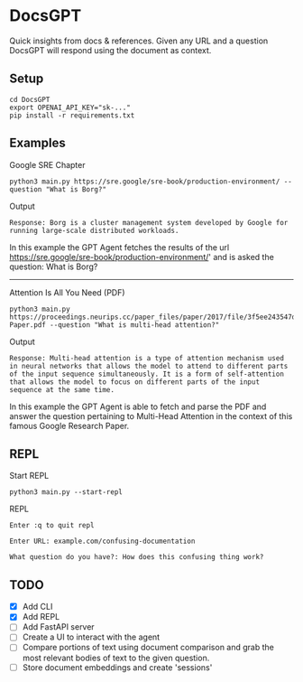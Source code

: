 # DocsGPT

Quick insights from docs & references. Given any URL and a question DocsGPT will respond using the document as context.

## Setup
```
cd DocsGPT
export OPENAI_API_KEY="sk-..."
pip install -r requirements.txt
```

## Examples

Google SRE Chapter
```
python3 main.py https://sre.google/sre-book/production-environment/ --question "What is Borg?"
```

Output
```
Response: Borg is a cluster management system developed by Google for running large-scale distributed workloads.
```

In this example the GPT Agent fetches the results of the url https://sre.google/sre-book/production-environment/' and is asked the question: What is Borg?

---

Attention Is All You Need (PDF)
```
python3 main.py https://proceedings.neurips.cc/paper_files/paper/2017/file/3f5ee243547dee91fbd053c1c4a845aa-Paper.pdf --question "What is multi-head attention?"
```

Output
```
Response: Multi-head attention is a type of attention mechanism used in neural networks that allows the model to attend to different parts of the input sequence simultaneously. It is a form of self-attention that allows the model to focus on different parts of the input sequence at the same time.
```

In this example the GPT Agent is able to fetch and parse the PDF and answer the question pertaining to Multi-Head Attention in the context of this famous Google Research Paper.

## REPL

Start REPL
```
python3 main.py --start-repl
```

REPL
```
Enter :q to quit repl

Enter URL: example.com/confusing-documentation

What question do you have?: How does this confusing thing work?
```

## TODO
- [x] Add CLI
- [x] Add REPL
- [ ] Add FastAPI server
- [ ] Create a UI to interact with the agent
- [ ] Compare portions of text using document comparison and grab the most relevant bodies of text to the given question.
- [ ] Store document embeddings and create 'sessions'